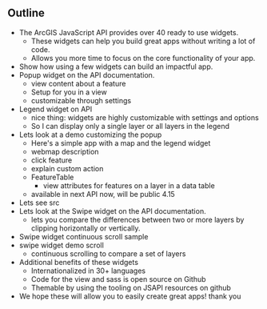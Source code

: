 ## Outline

- The ArcGIS JavaScript API provides over 40 ready to use widgets.
  - These widgets can help you build great apps without writing a lot of code.
  - Allows you more time to focus on the core functionality of your app.
- Show how using a few widgets can build an impactful app.
- Popup widget on the API documentation.
  - view content about a feature
  - Setup for you in a view
  - customizable through settings
- Legend widget on API
  - nice thing: widgets are highly customizable with settings and options
  - So I can display only a single layer or all layers in the legend
- Lets look at a demo customizing the popup
  - Here's a simple app with a map and the legend widget
  - webmap description
  - click feature
  - explain custom action
  - FeatureTable
    - view attributes for features on a layer in a data table
  - available in next API now, will be public 4.15
- Lets see src
- Lets look at the Swipe widget on the API documentation.
  - lets you compare the differences between two or more layers by clipping horizontally or vertically.
- Swipe widget continuous scroll sample
- swipe widget demo scroll
  - continuous scrolling to compare a set of layers
- Additional benefits of these widgets
  - Internationalized in 30+ languages
  - Code for the view and sass is open source on Github
  - Themable by using the tooling on JSAPI resources on github
- We hope these will allow you to easily create great apps! thank you
